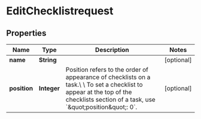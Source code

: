 

# EditChecklistrequest


## Properties

| Name | Type | Description | Notes |
|------------ | ------------- | ------------- | -------------|
|**name** | **String** |  |  [optional] |
|**position** | **Integer** | Position refers to the order of appearance of checklists on a task.\\  \\ To set a checklist to appear at the top of the checklists section of a task, use &#x60;\&quot;position\&quot;: 0&#x60;. |  [optional] |



